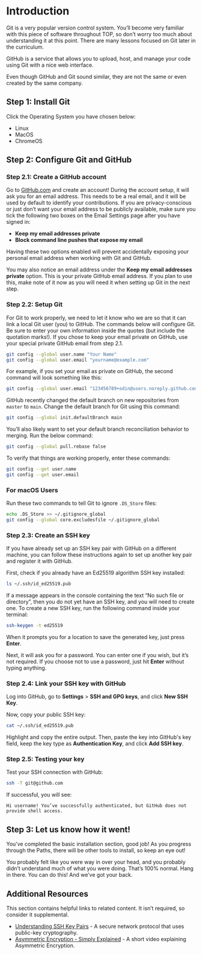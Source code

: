 # Introduction
Git is a very popular version control system. You’ll become very familiar with this piece of software throughout TOP, so don’t worry too much about understanding it at this point. There are many lessons focused on Git later in the curriculum.

GitHub is a service that allows you to upload, host, and manage your code using Git with a nice web interface.

Even though GitHub and Git sound similar, they are not the same or even created by the same company.

## Step 1: Install Git
Click the Operating System you have chosen below:
- Linux
- MacOS
- ChromeOS

## Step 2: Configure Git and GitHub

### Step 2.1: Create a GitHub account
Go to [GitHub.com](https://github.com/) and create an account! During the account setup, it will ask you for an email address. This needs to be a real email, and it will be used by default to identify your contributions. If you are privacy-conscious or just don’t want your email address to be publicly available, make sure you tick the following two boxes on the Email Settings page after you have signed in:

- **Keep my email addresses private**
- **Block command line pushes that expose my email**

Having these two options enabled will prevent accidentally exposing your personal email address when working with Git and GitHub.

You may also notice an email address under the **Keep my email addresses private** option. This is your private GitHub email address. If you plan to use this, make note of it now as you will need it when setting up Git in the next step.

### Step 2.2: Setup Git
For Git to work properly, we need to let it know who we are so that it can link a local Git user (you) to GitHub. The commands below will configure Git. Be sure to enter your own information inside the quotes (but include the quotation marks!). If you chose to keep your email private on GitHub, use your special private GitHub email from step 2.1.

```sh
git config --global user.name "Your Name"
git config --global user.email "yourname@example.com"
```

For example, if you set your email as private on GitHub, the second command will look something like this:

```sh
git config --global user.email "123456789+odin@users.noreply.github.com"
```

GitHub recently changed the default branch on new repositories from `master` to `main`. Change the default branch for Git using this command:

```sh
git config --global init.defaultBranch main
```

You’ll also likely want to set your default branch reconciliation behavior to merging. Run the below command:

```sh
git config --global pull.rebase false
```

To verify that things are working properly, enter these commands:

```sh
git config --get user.name
git config --get user.email
```

### For macOS Users
Run these two commands to tell Git to ignore `.DS_Store` files:

```sh
echo .DS_Store >> ~/.gitignore_global
git config --global core.excludesfile ~/.gitignore_global
```

### Step 2.3: Create an SSH key
If you have already set up an SSH key pair with GitHub on a different machine, you can follow these instructions again to set up another key pair and register it with GitHub.

First, check if you already have an Ed25519 algorithm SSH key installed:

```sh
ls ~/.ssh/id_ed25519.pub
```

If a message appears in the console containing the text “No such file or directory”, then you do not yet have an SSH key, and you will need to create one. To create a new SSH key, run the following command inside your terminal:

```sh
ssh-keygen -t ed25519
```

When it prompts you for a location to save the generated key, just press **Enter**.

Next, it will ask you for a password. You can enter one if you wish, but it’s not required. If you choose not to use a password, just hit **Enter** without typing anything.

### Step 2.4: Link your SSH key with GitHub
Log into GitHub, go to **Settings** > **SSH and GPG keys**, and click **New SSH Key**.

Now, copy your public SSH key:

```sh
cat ~/.ssh/id_ed25519.pub
```

Highlight and copy the entire output. Then, paste the key into GitHub's key field, keep the key type as **Authentication Key**, and click **Add SSH key**.

### Step 2.5: Testing your key
Test your SSH connection with GitHub:

```sh
ssh -T git@github.com
```

If successful, you will see:

```
Hi username! You’ve successfully authenticated, but GitHub does not provide shell access.
```

## Step 3: Let us know how it went!
You’ve completed the basic installation section, good job! As you progress through the Paths, there will be other tools to install, so keep an eye out!

You probably felt like you were way in over your head, and you probably didn’t understand much of what you were doing. That’s 100% normal. Hang in there. You can do this! And we’ve got your back.

## Additional Resources
This section contains helpful links to related content. It isn’t required, so consider it supplemental.

- [Understanding SSH Key Pairs](https://www.ssh.com/academy/ssh/keygen) - A secure network protocol that uses public-key cryptography.
- [Asymmetric Encryption - Simply Explained](https://www.youtube.com/watch?v=AQDCe585Lnc) - A short video explaining Asymmetric Encryption.

